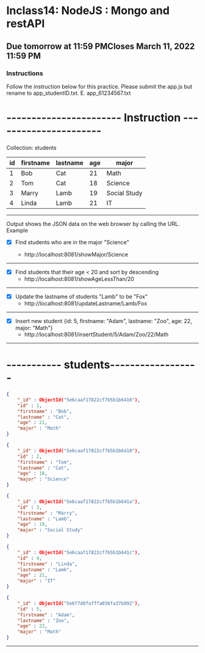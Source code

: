# Inclass14: NodeJS : Mongo and restAPI
## Due tomorrow at 11:59 PMCloses March 11, 2022 11:59 PM
### Instructions
Follow the instruction below for this practice.
Please submit the app.js but rename to app_studentID.txt. E. app_61234567.txt

# ----------------------- Instruction ----------------------
Collection: students

| id  | firstname | lastname | age | major        |
| --- | --------- | -------- | --- | ------------ |
| 1   | Bob       | Cat      | 21  | Math         |
| 2   | Tom       | Cat      | 18  | Science      |
| 3   | Marry     | Lamb     | 19  | Social Study |
| 4   | Linda     | Lamb     | 21  | IT           |

------------------------------------------------------------------


Output shows the JSON data on the web browser by calling the URL.
Example

- [x] Find students who are in the major "Science"

   - http://localhost:8081/showMajor/Science
---
- [x]  Find students that their age < 20 and sort by descending
   - http://localhost:8081/showAgeLessThan/20
---
- [x]  Update the lastname of students "Lamb" to be "Fox"
   - http://localhost:8081/updateLastname/Lamb/Fox
---
- [x]  Insert new student {id: 5, firstname: "Adam", lastname: "Zoo", age: 22, major: "Math"}
   - http://localhost:8081/insertStudent/5/Adam/Zoo/22/Math
---
# ----------- students------------------
```JSON
{
    "_id" : ObjectId("5e6caaf17822cf7b5b1b6416"),
    "id" : 1,
    "firstname" : "Bob",
    "lastname" : "Cat",
    "age" : 21,
    "major" : "Math"
}

{
    "_id" : ObjectId("5e6caaf17822cf7b5b1b6418"),
    "id" : 2,
    "firstname" : "Tom",
    "lastname" : "Cat",
    "age" : 18,
    "major" : "Science"
}

{
    "_id" : ObjectId("5e6caaf17822cf7b5b1b641a"),
    "id" : 3,
    "firstname" : "Marry",
    "lastname" : "Lamb",
    "age" : 19,
    "major" : "Social Study"
}

{
    "_id" : ObjectId("5e6caaf17822cf7b5b1b641c"),
    "id" : 4,
    "firstname" : "Linda",
    "lastname" : "Lamb",
    "age" : 21,
    "major" : "IT"
}

{
    "_id" : ObjectId("5e6f7d0fafffa036fa37b892"),
    "id" : 5,
    "firstname" : "Adam",
    "lastname" : "Zoo",
    "age" : 22,
    "major" : "Math"
}
```
---
